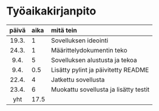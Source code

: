 # Työaikakirjanpito

| päivä | aika | mitä tein  |
| :----:|:-----| :-----|
| 19.3. | 1    | Sovelluksen ideointi |
| 24.3. | 1    | Määrittelydokumentin teko |
| 9.4. | 5    | Sovelluksen alustusta ja tekoa |
| 9.4. | 0.5    | Lisätty pylint ja päivitetty README |
| 22.4. | 4   | Jatkettu sovellusta |
| 23.4. | 6   | Muokattu sovellusta ja lisätty testit |
| yht   | 17.5  | | 
